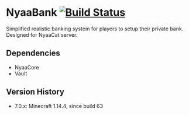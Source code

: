 # NyaaBank [![Build Status](https://ci.nyaacat.com/job/NyaaBank/badge/icon)](https://ci.nyaacat.com/job/NyaaBank/)
Simplified realistic banking system for players to setup their private bank. Designed for NyaaCat server.

## Dependencies
- NyaaCore
- Vault

## Version History
- 7.0.x: Minecraft 1.14.4, since build 63
